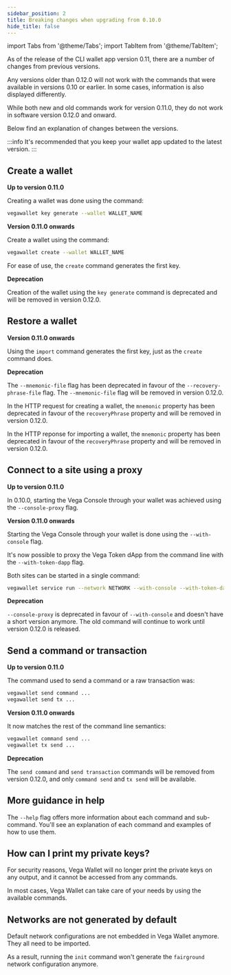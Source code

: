 ```yaml
---
sidebar_position: 2
title: Breaking changes when upgrading from 0.10.0
hide_title: false
---
```


import Tabs from '@theme/Tabs';
import TabItem from '@theme/TabItem';

As of the release of the CLI wallet app version 0.11, there are a number of changes from previous versions. 
 
Any versions older than 0.12.0 will not work with the commands that were available in versions 0.10 or earlier. In some cases, information is also displayed differently. 

While both new and old commands work for version 0.11.0, they do not work in software version 0.12.0 and onward. 

Below find an explanation of changes between the versions. 

:::info
It's recommended that you keep your wallet app updated to the latest version. 
:::

## Create a wallet

**Up to version 0.11.0** 

Creating a wallet was done using the command:

```sh
vegawallet key generate --wallet WALLET_NAME
```

**Version 0.11.0 onwards**

Create a wallet using the command:

```sh
vegawallet create --wallet WALLET_NAME
```

For ease of use, the `create` command generates the first key.

**Deprecation** 

Creation of the wallet using the `key generate` command is deprecated and will be removed in version 0.12.0.

## Restore a wallet

**Version 0.11.0 onwards**

Using the `import` command generates the first key, just as the `create` command does.

**Deprecation** 

The `--mnemonic-file` flag has been deprecated in favour of the `--recovery-phrase-file` flag. The `--mnemonic-file` flag will be removed in version 0.12.0.

In the HTTP request for creating a wallet, the `mnemonic` property has been deprecated in favour of the `recoveryPhrase` property and will be removed in version 0.12.0.

In the HTTP reponse for importing a wallet, the `mnemonic` property has been deprecated in favour of the `recoveryPhrase` property and will be removed in version 0.12.0.

## Connect to a site using a proxy

**Up to version 0.11.0** 

In 0.10.0, starting the Vega Console through your wallet was achieved using the `--console-proxy` flag. 

**Version 0.11.0 onwards**

Starting the Vega Console through your wallet is done using the `--with-console` flag. 

It's now possible to proxy the Vega Token dApp from the command line with the `--with-token-dapp` flag.

Both sites can be started in a single command:

```sh
vegawallet service run --network NETWORK --with-console --with-token-dapp
```

**Deprecation** 

`--console-proxy` is deprecated in favour of `--with-console` and doesn't have a short version anymore. The old command will continue to work until version 0.12.0 is released.

## Send a command or transaction

**Up to version 0.11.0** 

The command used to send a command or a raw transaction was:

```sh
vegawallet send command ...
vegawallet send tx ...
```

**Version 0.11.0 onwards** 

It now matches the rest of the command line semantics:

```sh
vegawallet command send ...
vegawallet tx send ...
```

**Deprecation** 

The `send command` and `send transaction` commands will be removed from version 0.12.0, and only `command send` and `tx send` will be available.

## More guidance in help

The `--help` flag offers more information about each command and sub-command.  You'll see an explanation of each command and examples of how to use them. 

## How can I print my private keys?

For security reasons, Vega Wallet will no longer print the private keys on any output, and it cannot be accessed from any commands.

In most cases, Vega Wallet can take care of your needs by using the available commands.

## Networks are not generated by default

Default network configurations are not embedded in Vega Wallet anymore. They all need to be imported.

As a result, running the `init` command won't generate the `fairground` network configuration anymore.
